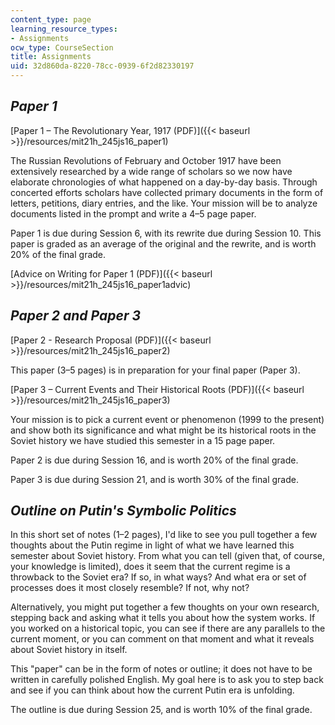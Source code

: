 ```yaml
---
content_type: page
learning_resource_types:
- Assignments
ocw_type: CourseSection
title: Assignments
uid: 32d860da-8220-78cc-0939-6f2d82330197
---
```


_Paper 1_
---------

[Paper 1 – The Revolutionary Year, 1917 (PDF)]({{< baseurl >}}/resources/mit21h_245js16_paper1)

The Russian Revolutions of February and October 1917 have been extensively researched by a wide range of scholars so we now have elaborate chronologies of what happened on a day-by-day basis. Through concerted efforts scholars have collected primary documents in the form of letters, petitions, diary entries, and the like. Your mission will be to analyze documents listed in the prompt and write a 4–5 page paper.

Paper 1 is due during Session 6, with its rewrite due during Session 10. This paper is graded as an average of the original and the rewrite, and is worth 20% of the final grade.

[Advice on Writing for Paper 1 (PDF)]({{< baseurl >}}/resources/mit21h_245js16_paper1advic)

_Paper 2 and Paper 3_
---------------------

[Paper 2 - Research Proposal (PDF)]({{< baseurl >}}/resources/mit21h_245js16_paper2) 

This paper (3–5 pages) is in preparation for your final paper (Paper 3).

[Paper 3 – Current Events and Their Historical Roots (PDF)]({{< baseurl >}}/resources/mit21h_245js16_paper3)

Your mission is to pick a current event or phenomenon (1999 to the present) and show both its significance and what might be its historical roots in the Soviet history we have studied this semester in a 15 page paper.

Paper 2 is due during Session 16, and is worth 20% of the final grade.

Paper 3 is due during Session 21, and is worth 30% of the final grade.

_Outline on Putin's Symbolic Politics_
--------------------------------------

In this short set of notes (1–2 pages), I'd like to see you pull together a few thoughts about the Putin regime in light of what we have learned this semester about Soviet history. From what you can tell (given that, of course, your knowledge is limited), does it seem that the current regime is a throwback to the Soviet era? If so, in what ways? And what era or set of processes does it most closely resemble? If not, why not?

Alternatively, you might put together a few thoughts on your own research, stepping back and asking what it tells you about how the system works. If you worked on a historical topic, you can see if there are any parallels to the current moment, or you can comment on that moment and what it reveals about Soviet history in itself.

This "paper" can be in the form of notes or outline; it does not have to be written in carefully polished English. My goal here is to ask you to step back and see if you can think about how the current Putin era is unfolding.

The outline is due during Session 25, and is worth 10% of the final grade.